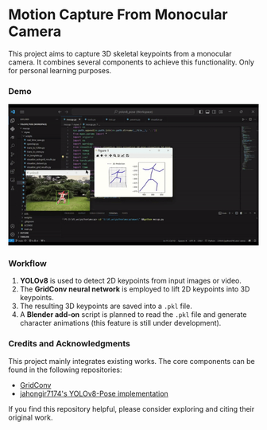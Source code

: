 # Motion Capture From Monocular Camera

This project aims to capture 3D skeletal keypoints from a monocular camera. It combines several components to achieve this functionality. Only for personal learning purposes.

### Demo
![Demo](./myws/notes/result.gif)

### Workflow

1. **YOLOv8** is used to detect 2D keypoints from input images or video.
2. The **GridConv neural network** is employed to lift 2D keypoints into 3D keypoints.
3. The resulting 3D keypoints are saved into a `.pkl` file.
4. A **Blender add-on** script is planned to read the `.pkl` file and generate character animations (this feature is still under development).

### Credits and Acknowledgments

This project mainly integrates existing works. The core components can be found in the following repositories:

- [GridConv](https://github.com/OSVAI/GridConv)
- [jahongir7174's YOLOv8-Pose implementation](https://github.com/jahongir7174/YOLOv8-pose)

If you find this repository helpful, please consider exploring and citing their original work.
